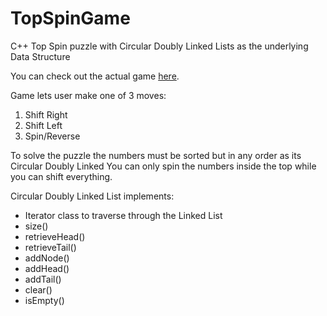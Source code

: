 # TopSpinGame
C++ Top Spin puzzle with Circular Doubly Linked Lists as the underlying Data Structure

You can check out the actual game <a href ="https://www.youtube.com/watch?v=6tJZ6dE5Dmw"> here</a>.

Game lets user make one of 3 moves:
<ol>
<li> Shift Right</li>
<li>Shift Left</li>
<li> Spin/Reverse</li>
</ol>
To solve the puzzle the numbers must be sorted but in any order as its Circular Doubly Linked
You can only spin the numbers inside the top while you can shift everything.

Circular Doubly Linked List implements:
<ul>
<li>Iterator class to traverse through the Linked List</li>
<li>size()</li>
<li>retrieveHead()</li>
<li>retrieveTail()</li>
<li>addNode()</li>
<li>addHead()</li>
<li>addTail()</li>
<li>clear()</li>
<li>isEmpty()</li>
</ul>
